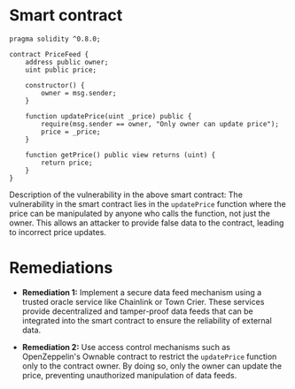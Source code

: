 # Smart contract

```solidity
pragma solidity ^0.8.0;

contract PriceFeed {
    address public owner;
    uint public price;

    constructor() {
        owner = msg.sender;
    }

    function updatePrice(uint _price) public {
        require(msg.sender == owner, "Only owner can update price");
        price = _price;
    }

    function getPrice() public view returns (uint) {
        return price;
    }
}
```

Description of the vulnerability in the above smart contract:
The vulnerability in the smart contract lies in the `updatePrice` function where the price can be manipulated by anyone who calls the function, not just the owner. This allows an attacker to provide false data to the contract, leading to incorrect price updates.

# Remediations

- **Remediation 1:** Implement a secure data feed mechanism using a trusted oracle service like Chainlink or Town Crier. These services provide decentralized and tamper-proof data feeds that can be integrated into the smart contract to ensure the reliability of external data.

- **Remediation 2:** Use access control mechanisms such as OpenZeppelin's Ownable contract to restrict the `updatePrice` function only to the contract owner. By doing so, only the owner can update the price, preventing unauthorized manipulation of data feeds.